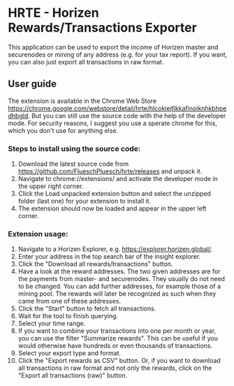# HRTE - Horizen Rewards/Transactions Exporter
This application can be used to export the income of Horizen master and securenodes or mining of any address (e.g. for your tax report). If you want, you can also just export all transactions in raw format.
## User guide
The extension is available in the Chrome Web Store https://chrome.google.com/webstore/detail/hrte/hlcokiejfjkkafinoiknhkbhpedhbgld. But you can still use the source code with the help of the developer mode. For security reasons, I suggest you use a sperate chrome for this, which you don't use for anything else.
### Steps to install using the source code:
1. Download the latest source code from https://github.com/FlueschPluesch/hrte/releases and unpack it.
2. Navigate to chrome://extensions/ and activate the developer mode in the upper right corner.
3. Click the Load unpacked extension button and select the unzipped folder (last one) for your extension to install it.
4. The extension should now be loaded and appear in the upper left corner.
### Extension usage:
1. Navigate to a Horizen Explorer, e.g. https://explorer.horizen.global/.
2. Enter your address in the top search bar of the insight explorer.
3. Click the "Download all rewards/transactions" button.
4. Have a look at the reward addresses.
The two given addresses are for the payments from master- and securenodes.
They usually do not need to be changed.
You can add further addresses, for example those of a mining pool.
The rewards will later be recognized as such when they came from one of these addresses.
5. Click the "Start" button to fetch all transactions.
6. Wait for the tool to finish querying.
7. Select your time range.
8. If you want to combine your transactions into one per month or year, you can use the filter "Summarize rewards".
This can be useful if you would otherwise have hundreds or even thousands of transactions.
9. Select your export type and format.
10. Click the "Export rewards as CSV" button. Or, if you want to download all transactions in raw format and not only the rewards, click on the "Export all transactions (raw)" button.
